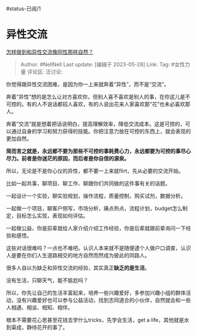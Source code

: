 #status-已阅/1 

# 异性交流

[怎样做到和异性交流像同性那样自然？](https://www.zhihu.com/question/406642405/answer/3047856420)

> Author: #NellNell
> Last update: [编辑于 2023-05-28]
> Link:
> Tag: #女性力量 
> 评论区:
> 泛讨论:

你觉得跟异性交流困难，是因为你一上来就奔着“异性”，而不是“交流”。

奔着“异性”想的是怎么让对方喜欢你，但别人喜不喜欢是别人的事，在你这儿是不可控的。有的人不说话都招人喜欢，有的人说出花来人家喜欢那“花”也未必喜欢那人。

奔着“交流”就是想着把话说明白，提高理解效率，降低交流成本。这是可控的，可以通过自身的学习和努力获得的技能。你把注意力放在可控的东西上，就会表现的更加自然。

**简而言之就是，永远都不要为那些不可控的事耗费心力，永远都要为可控的事尽心尽力。前者是你迷茫的原因，而后者是你自信的源泉。**

所以，无论是不是你心仪的异性，都不要一上来就flirt，先从必要的交流开始。

比如一起共事，聊项目、聊工作、聊跟你们共同做的这件事有关的话题。

一起设计一个实验，聊实验规划，操作流程，质量控制，购买试剂，数据分析。

一起做一个项目，聊客户侧写，市场分析，痛点热点，流程计划，budget怎么制定，目标怎么实现，表现如何评估。

一起做公益，你是前辈就给人家介绍介绍工作经验，你是后辈就跟前辈询问一下经验和感悟。

这些对话很难吗？一点也不难吧。认识人本来就不是随便逮个人做户口调查，认识人是要在你们人生道路相交的地方自然而然成为彼此的同路人。

很多人自以为缺乏和异性交流的经验，其实真正**缺乏的是生活**。

没有生活，只聊天气，能不尴尬吗？

所以，你先让自己的生活丰富起来，培养一些兴趣爱好，多参加兴趣小组的群体活动，没有兴趣爱好也可以参与公益活动，找到志同道合的小伙伴，自然就会和一些人相遇、相谈、相知、相伴。

根本不需要花心思甚至花钱去学什么tricks，先学会生活，get a life，其他就是水到渠成，静待花开的事了。
